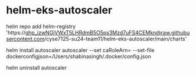 # helm-eks-autoscaler


helm repo add helm-registry 'https://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@raw.githubusercontent.com/cyse7125-su24-team11/helm-eks-autoscaler/main/charts'



helm install autoscaler autoscaler --set caRoleArn=<caRoleArn> --set-file dockerconfigjson=/Users/shabinasingh/.docker/config.json


helm uninstall autoscaler